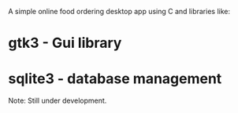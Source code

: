 A simple online food ordering desktop app using C and libraries like:
# gtk3 - Gui library
# sqlite3 - database management

Note: Still under development.
